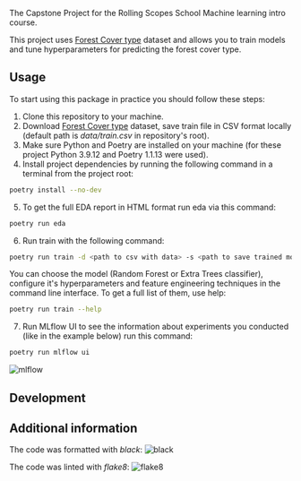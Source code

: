 The Capstone Project for the Rolling Scopes School Machine learning intro course.

This project uses [Forest Cover type](https://www.kaggle.com/competitions/forest-cover-type-prediction) dataset and allows you to train models and tune hyperparameters for predicting the forest cover type.

## Usage
To start using this package in practice you should follow these steps:
1. Clone this repository to your machine.
2. Download [Forest Cover type](https://www.kaggle.com/competitions/forest-cover-type-prediction) dataset, save train file in CSV format locally (default path is *data/train.csv* in repository's root).
3. Make sure Python and Poetry are installed on your machine (for these project Python 3.9.12 and Poetry 1.1.13 were used).
4. Install project dependencies by running the following command in a terminal from the project root:
```sh
poetry install --no-dev
```
5. To get the full EDA report in HTML format run eda via this command:
```sh
poetry run eda
```
6. Run train with the following command:
```sh
poetry run train -d <path to csv with data> -s <path to save trained model>
```
You can choose the model (Random Forest or Extra Trees classifier), configure it's hyperparameters and feature engineering techniques in the command line interface. To get a full list of them, use help:
```sh
poetry run train --help
```
7. Run MLflow UI to see the information about experiments you conducted (like in the example below) run this command:
```sh
poetry run mlflow ui
```
![mlflow](https://user-images.githubusercontent.com/38406698/166170177-fd28496d-54ed-4aa9-a8d8-549285836fcb.png)

## Development


## Additional information
The code was formatted with *black*:
![black](https://user-images.githubusercontent.com/38406698/166344614-cc0a8f48-cd54-48e6-b1d1-f11e35d3a54c.png)

The code was linted with *flake8*:
![flake8](https://user-images.githubusercontent.com/38406698/166345519-8e1b1387-3c63-41a1-bf70-c4e9cede3c2b.png)

